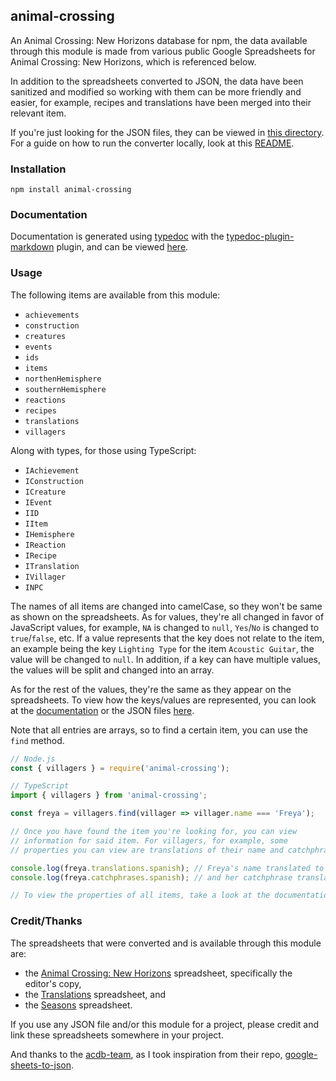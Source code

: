 ## animal-crossing

An Animal Crossing: New Horizons database for npm, the data available through this module is made from various public Google Spreadsheets for Animal Crossing: New Horizons, which is referenced below.

In addition to the spreadsheets converted to JSON, the data have been sanitized and modified so working with them can be more friendly and easier, for example, recipes and translations have been merged into their relevant item.

If you're just looking for the JSON files, they can be viewed in [this directory](https://github.com/Norviah/animal-crossing/tree/master/json). For a guide on how to run the converter locally, look at this [README](https://github.com/Norviah/animal-crossing/blob/master/CONVERT.md).

### Installation

```
npm install animal-crossing
```

### Documentation

Documentation is generated using [typedoc](https://www.npmjs.com/package/typedoc) with the [typedoc-plugin-markdown](https://www.npmjs.com/package/typedoc-plugin-markdown) plugin, and can be viewed [here](https://github.com/Norviah/animal-crossing/tree/master/module/docs).

### Usage

The following items are available from this module:
  - `achievements`
  - `construction`
  - `creatures`
  - `events`
  - `ids`
  - `items`
  - `northenHemisphere`
  - `southernHemisphere`
  - `reactions`
  - `recipes`
  - `translations`
  - `villagers`

Along with types, for those using TypeScript:
  - `IAchievement`
  - `IConstruction`
  - `ICreature`
  - `IEvent`
  - `IID`
  - `IItem`
  - `IHemisphere`
  - `IReaction`
  - `IRecipe`
  - `ITranslation`
  - `IVillager`
  - `INPC`

The names of all items are changed into camelCase, so they won't be same as shown on the spreadsheets. As for values, they're all changed in favor of JavaScript values, for example, `NA` is changed to `null`, `Yes`/`No` is changed to `true`/`false`, etc. If a value represents that the key does not relate to the item, an example being the key `Lighting Type` for the item `Acoustic Guitar`, the value will be changed to `null`. In addition, if a key can have multiple values, the values will be split and changed into an array.

As for the rest of the values, they're the same as they appear on the spreadsheets. To view how the keys/values are represented, you can look at the [documentation](https://github.com/Norviah/animal-crossing/tree/master/module/docs) or the JSON files [here](https://github.com/Norviah/animal-crossing/tree/master/json).

Note that all entries are arrays, so to find a certain item, you can use the `find` method.

```javascript
// Node.js
const { villagers } = require('animal-crossing');

// TypeScript
import { villagers } from 'animal-crossing';

const freya = villagers.find(villager => villager.name === 'Freya');

// Once you have found the item you're looking for, you can view
// information for said item. For villagers, for example, some
// properties you can view are translations of their name and catchphrase.

console.log(freya.translations.spanish); // Freya's name translated to Spanish,
console.log(freya.catchphrases.spanish); // and her catchphrase translated as well.

// To view the properties of all items, take a look at the documentation or the JSON files itself.
```

### Credit/Thanks

The spreadsheets that were converted and is available through this module are:
  - the [Animal Crossing: New Horizons](https://docs.google.com/spreadsheets/d/1mo7myqHry5r_TKvakvIhHbcEAEQpSiNoNQoIS8sMpvM/edit#gid=1397507627) spreadsheet, specifically the editor's copy,
  - the [Translations](https://tinyurl.com/acnh-translations) spreadsheet, and
  - the [Seasons](https://tinyurl.com/acnh-calendar) spreadsheet.

If you use any JSON file and/or this module for a project, please credit and link these spreadsheets somewhere in your project.

And thanks to the [acdb-team](https://github.com/acdb-team), as I took inspiration from their repo, [google-sheets-to-json](https://github.com/acdb-team/google-sheets-to-json).
